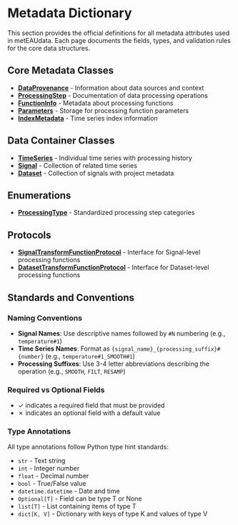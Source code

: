 # Metadata Dictionary

This section provides the official definitions for all metadata attributes used in metEAUdata.
Each page documents the fields, types, and validation rules for the core data structures.

## Core Metadata Classes

- **[DataProvenance](data-provenance.md)** - Information about data sources and context
- **[ProcessingStep](processing-step.md)** - Documentation of data processing operations
- **[FunctionInfo](function-info.md)** - Metadata about processing functions
- **[Parameters](parameters.md)** - Storage for processing function parameters
- **[IndexMetadata](index-metadata.md)** - Time series index information

## Data Container Classes

- **[TimeSeries](time-series.md)** - Individual time series with processing history
- **[Signal](signal.md)** - Collection of related time series
- **[Dataset](dataset.md)** - Collection of signals with project metadata

## Enumerations

- **[ProcessingType](processing-type.md)** - Standardized processing step categories

## Protocols

- **[SignalTransformFunctionProtocol](signal-transform-protocol.md)** - Interface for Signal-level processing functions
- **[DatasetTransformFunctionProtocol](dataset-transform-protocol.md)** - Interface for Dataset-level processing functions

## Standards and Conventions

### Naming Conventions

- **Signal Names**: Use descriptive names followed by `#N` numbering (e.g., `temperature#1`)
- **Time Series Names**: Format as `{signal_name}_{processing_suffix}#{number}` (e.g., `temperature#1_SMOOTH#1`)
- **Processing Suffixes**: Use 3-4 letter abbreviations describing the operation (e.g., `SMOOTH`, `FILT`, `RESAMP`)

### Required vs Optional Fields

- ✓ indicates a required field that must be provided
- ✗ indicates an optional field with a default value

### Type Annotations

All type annotations follow Python type hint standards:

- `str` - Text string
- `int` - Integer number
- `float` - Decimal number
- `bool` - True/False value
- `datetime.datetime` - Date and time
- `Optional[T]` - Field can be type T or None
- `list[T]` - List containing items of type T
- `dict[K, V]` - Dictionary with keys of type K and values of type V
